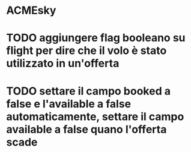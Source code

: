# ACMEsky

# TODO aggiungere flag booleano su flight per dire che il volo è stato utilizzato in un'offerta
# TODO settare il campo booked a false e l'available a false automaticamente, settare il campo available a false quano l'offerta scade
